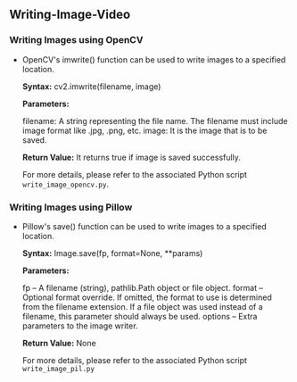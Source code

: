 ## Writing-Image-Video

### Writing Images using OpenCV
- OpenCV's imwrite() function can be used to write images to a specified location.

    **Syntax:** 
    cv2.imwrite(filename, image)

    **Parameters:**
    
    filename: A string representing the file name. The filename must include image format like .jpg, .png, etc.
    image: It is the image that is to be saved.

    **Return Value:** 
    It returns true if image is saved successfully.

    For more details, please refer to the associated Python script `write_image_opencv.py`.

### Writing Images using Pillow
- Pillow's save() function can be used to write images to a specified location.

    **Syntax:** 
    Image.save(fp, format=None, **params)

    **Parameters:**
    
    fp – A filename (string), pathlib.Path object or file object.
    format – Optional format override. If omitted, the format to use is determined from the filename extension. If a file object was used instead of a filename, this parameter should always be used.
    options – Extra parameters to the image writer.

    **Return Value:** 
    None

    For more details, please refer to the associated Python script `write_image_pil.py`